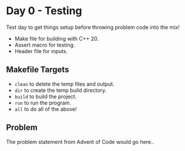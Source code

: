 # Day 0 - Testing

Test day to get things setup before throwing problem code into the mix!
- Make file for building with C++ 20.
- Assert macro for testing.
- Header file for inputs.

## Makefile Targets
- `clean` to delete the temp files and output.
- `dir` to create the temp build directory.
- `build` to build the project.
- `run` to run the program.
- `all` to do all of the above!

## Problem
The problem statement from Advent of Code would go here..